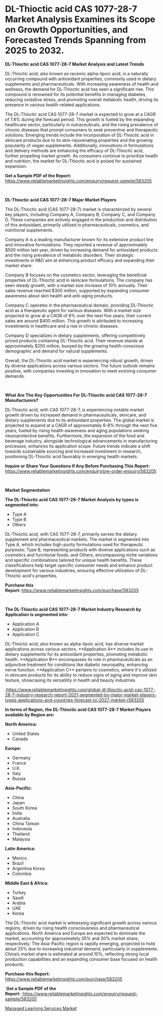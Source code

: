 <p><h1>DL-Thioctic acid CAS 1077-28-7 Market Analysis Examines its Scope on Growth Opportunities, and Forecasted Trends Spanning from 2025 to 2032.</h1></p><p><strong>DL-Thioctic acid CAS 1077-28-7 Market Analysis and Latest Trends</strong></p>
<p><p>DL-Thioctic acid, also known as racemic alpha-lipoic acid, is a naturally occurring compound with antioxidant properties, commonly used in dietary supplements and pharmaceuticals. With increasing awareness of health and wellness, the demand for DL-Thioctic acid has seen a significant rise. This compound is renowned for its potential benefits in managing diabetes, reducing oxidative stress, and promoting overall metabolic health, driving its presence in various health-related applications.</p><p>The DL-Thioctic acid CAS 1077-28-7 market is expected to grow at a CAGR of 7.8% during the forecast period. This growth is fueled by the expanding healthcare sector, particularly in nutraceuticals, and the rising prevalence of chronic diseases that prompt consumers to seek preventive and therapeutic solutions. Emerging trends include the incorporation of DL-Thioctic acid in skincare products due to its skin-rejuvenating properties and the growing popularity of vegan supplements. Additionally, innovations in formulations and delivery methods are enhancing the efficacy of DL-Thioctic acid, further propelling market growth. As consumers continue to prioritize health and nutrition, the market for DL-Thioctic acid is poised for sustained expansion.</p></p>
<p><strong>Get a Sample PDF of the Report:&nbsp;</strong> <a href="https://www.reliablemarketinsights.com/enquiry/request-sample/583205?utm_campaign=2199&utm_medium=2&utm_source=Github&utm_content=ia&utm_term=23032025&utm_id=dl-thioctic-acid-cas-1077-28-7">https://www.reliablemarketinsights.com/enquiry/request-sample/583205</a></p>
<p>&nbsp;</p>
<p><strong>DL-Thioctic acid CAS 1077-28-7 Major Market Players</strong></p>
<p><p>The DL-Thioctic acid (CAS 1077-28-7) market is characterized by several key players, including Company A, Company B, Company C, and Company D. These companies are actively engaged in the production and distribution of this antioxidant, primarily utilized in pharmaceuticals, cosmetics, and nutritional supplements. </p><p>Company A is a leading manufacturer known for its extensive product line and innovative formulations. They reported a revenue of approximately $500 million last year, driven by increasing demand for antioxidant products and the rising prevalence of metabolic disorders. Their strategic investments in R&D aim at enhancing product efficacy and expanding their market share.</p><p>Company B focuses on the cosmetics sector, leveraging the beneficial properties of DL-Thioctic acid in skincare formulations. The company has seen steady growth, with a market size increase of 10% annually. Their sales revenue reached $300 million, supported by expanding consumer awareness about skin health and anti-aging products.</p><p>Company C operates in the pharmaceutical domain, providing DL-Thioctic acid as a therapeutic agent for various diseases. With a market size projected to grow at a CAGR of 8% over the next five years, their current sales are around $400 million. This growth is attributed to increasing investments in healthcare and a rise in chronic diseases.</p><p>Company D specializes in dietary supplements, offering competitively priced products containing DL-Thioctic acid. Their revenue stands at approximately $250 million, buoyed by the growing health-conscious demographic and demand for natural supplements. </p><p>Overall, the DL-Thioctic acid market is experiencing robust growth, driven by diverse applications across various sectors. The future outlook remains positive, with companies investing in innovation to meet evolving consumer demands.</p></p>
<p>&nbsp;</p>
<p><strong>What Are The Key Opportunities For DL-Thioctic acid CAS 1077-28-7 Manufacturers?</strong></p>
<p><p>DL-Thioctic acid, with CAS 1077-28-7, is experiencing notable market growth driven by increased demand in pharmaceuticals, skincare, and dietary supplements due to its antioxidant properties. The global market is projected to expand at a CAGR of approximately 6-8% through the next five years, fueled by rising health awareness and aging populations seeking neuroprotective benefits. Furthermore, the expansion of the food and beverage industry, alongside technological advancements in manufacturing processes, enhances its application scope. Future trends indicate a shift towards sustainable sourcing and increased investment in research, positioning DL-Thioctic acid favorably in emerging health markets.</p></p>
<p><strong>Inquire or Share Your Questions If Any Before Purchasing This Report:</strong> <a href="https://www.reliablemarketinsights.com/enquiry/pre-order-enquiry/583205?utm_campaign=2199&utm_medium=2&utm_source=Github&utm_content=ia&utm_term=23032025&utm_id=dl-thioctic-acid-cas-1077-28-7">https://www.reliablemarketinsights.com/enquiry/pre-order-enquiry/583205</a></p>
<p>&nbsp;</p>
<p><strong>Market Segmentation</strong></p>
<p><strong>The DL-Thioctic acid CAS 1077-28-7 Market Analysis by types is segmented into:</strong></p>
<p><ul><li>Type A</li><li>Type B</li><li>Others</li></ul></p>
<p><p>DL-Thioctic acid, with CAS 1077-28-7, primarily serves the dietary supplement and pharmaceutical markets. The market is segmented into Type A, which includes high-purity formulations used for therapeutic purposes; Type B, representing products with diverse applications such as cosmetics and functional foods; and Others, encompassing niche variations and specific combinations tailored for unique health benefits. These classifications help target specific consumer needs and enhance product development for various industries, ensuring effective utilization of DL-Thioctic acid's properties.</p></p>
<p><strong>Purchase this Report:&nbsp;</strong><a href="https://www.reliablemarketinsights.com/purchase/583205?utm_campaign=2199&utm_medium=2&utm_source=Github&utm_content=ia&utm_term=23032025&utm_id=dl-thioctic-acid-cas-1077-28-7">https://www.reliablemarketinsights.com/purchase/583205</a></p>
<p>&nbsp;</p>
<p><strong>The DL-Thioctic acid CAS 1077-28-7 Market Industry Research by Application is segmented into:</strong></p>
<p><ul><li>Application A</li><li>Application B</li><li>Application C</li></ul></p>
<p><p>DL-Thioctic acid, also known as alpha-lipoic acid, has diverse market applications across various sectors. **Application A** includes its use in dietary supplements for its antioxidant properties, promoting metabolic health. **Application B** encompasses its role in pharmaceuticals as an adjunctive treatment for conditions like diabetic neuropathy, enhancing nerve function. **Application C** pertains to cosmetics, where it's utilized in skincare products for its ability to reduce signs of aging and improve skin texture, showcasing its versatility in health and beauty industries.</p></p>
<p><a href="https://www.reliablemarketinsights.com/global-dl-thioctic-acid-cas-1077-28-7-industry-research-report-2021-segmented-by-major-market-players-types-applications-and-countries-forecast-to-2027-market-r583205?utm_campaign=2199&utm_medium=2&utm_source=Github&utm_content=ia&utm_term=23032025&utm_id=dl-thioctic-acid-cas-1077-28-7">&nbsp;https://www.reliablemarketinsights.com/global-dl-thioctic-acid-cas-1077-28-7-industry-research-report-2021-segmented-by-major-market-players-types-applications-and-countries-forecast-to-2027-market-r583205</a></p>
<p><strong>In terms of Region, the DL-Thioctic acid CAS 1077-28-7 Market Players available by Region are:</strong></p>
<p>
    <p> <strong> North America: </strong>
        <ul>
            <li>United States</li>
            <li>Canada</li>
        </ul>
        </p> 
    <p> <strong> Europe: </strong>
        <ul>
            <li>Germany</li>
            <li>France</li>
            <li>U.K.</li>
            <li>Italy</li>
            <li>Russia</li>
        </ul>
        </p> 
    <p> <strong> Asia-Pacific: </strong>
        <ul>
            <li>China</li>
            <li>Japan</li>
            <li>South Korea</li>
            <li>India</li>
            <li>Australia</li>
            <li>China Taiwan</li>
            <li>Indonesia</li>
            <li>Thailand</li>
            <li>Malaysia</li>
        </ul>
        </p> 
    <p> <strong> Latin America: </strong>
        <ul>
            <li>Mexico</li>
            <li>Brazil</li>
            <li>Argentina Korea</li>
            <li>Colombia</li>
        </ul>
        </p> 
    <p> <strong> Middle East & Africa: </strong>
        <ul>
            <li>Turkey</li>
            <li>Saudi</li>
            <li>Arabia</li>
            <li>UAE</li>
            <li>Korea</li>
        </ul>
    </p>
    </p>
<p><p>The DL-Thioctic acid market is witnessing significant growth across various regions, driven by rising health consciousness and pharmaceutical applications. North America and Europe are expected to dominate the market, accounting for approximately 35% and 30% market share, respectively. The Asia-Pacific region is rapidly emerging, projected to hold about 25% due to increasing industrial demand, particularly in supplements. China’s market share is estimated at around 10%, reflecting strong local production capabilities and an expanding consumer base focused on health products.</p></p>
<p><strong>Purchase this Report: </strong><a href="https://www.reliablemarketinsights.com/purchase/583205?utm_campaign=2199&utm_medium=2&utm_source=Github&utm_content=ia&utm_term=23032025&utm_id=dl-thioctic-acid-cas-1077-28-7">https://www.reliablemarketinsights.com/purchase/583205</a></p>
<p>&nbsp;<strong>Get a Sample PDF of the Report:&nbsp;&nbsp;</strong><a href="https://www.reliablemarketinsights.com/enquiry/request-sample/583205?utm_campaign=2199&utm_medium=2&utm_source=Github&utm_content=ia&utm_term=23032025&utm_id=dl-thioctic-acid-cas-1077-28-7">https://www.reliablemarketinsights.com/enquiry/request-sample/583205</a></p>
<p><strong></strong></p>
<p><p><a href="https://github.com/LilianFaulkner65/Market-Research-Report-List-2/blob/main/managed-learning-services-market.md?utm_campaign=2199&utm_medium=2&utm_source=Github&utm_content=ia&utm_term=23032025&utm_id=dl-thioctic-acid-cas-1077-28-7">Managed Learning Services Market</a></p></p>